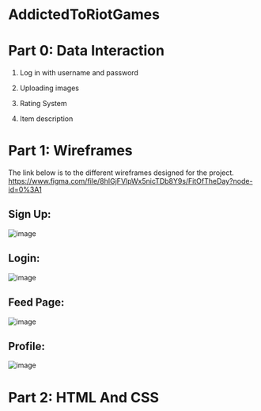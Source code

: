 # AddictedToRiotGames


# Part 0: Data Interaction
1) Log in with username and password

2) Uploading images

3) Rating System

4) Item description

 # Part 1: Wireframes
The link below is to the different wireframes designed for the project.
https://www.figma.com/file/8hIGjFVlpWx5nicTDb8Y9s/FitOfTheDay?node-id=0%3A1

## Sign Up: 

![image](https://user-images.githubusercontent.com/74626828/159830434-5f0157be-94be-4691-b4c1-406be7140c18.png)

## Login:

![image](https://user-images.githubusercontent.com/74626828/159830506-273261fd-2683-4088-be09-84b6652829e6.png)

## Feed Page:

![image](https://user-images.githubusercontent.com/74626828/159830695-07504d95-5879-49e6-855a-3e1b7610d1f6.png)

## Profile:

![image](https://user-images.githubusercontent.com/74626828/159830765-386b42a7-ebe4-4332-865c-f8bb27d0b6d9.png)

# Part 2: HTML And CSS



